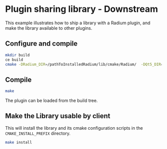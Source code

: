 # Plugin sharing library - Downstream
This example illustrates how to ship a library with a Radium plugin, and make the library available
to other plugins.

## Configure and compile
```bash
mkdir build
ce build
cmake -DRadium_DIR=/pathToInstalledRadium/lib/cmake/Radium/  -DQt5_DIR=/pathToInstalledQt5/lib/cmake/Qt5 ..`
```

## Compile
```bash
make
```
The plugin can be loaded from the build tree.

## Make the Library usable by client
This will install the library and its cmake configuration scripts in the `CMAKE_INSTALL_PREFIX` directory.
```bash
make install
```

